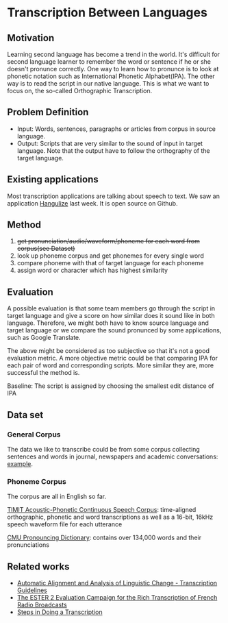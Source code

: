 # Transcription Between Languages
## Motivation 

Learning second language has become a trend in the world. It's difficult for second language learner to remember the word or sentence if he or she doesn't pronunce correctly. One way to learn how to pronunce is to look at phonetic notation such as International Phonetic Alphabet(IPA). The other way is to read the script in our native language. This is what we want to focus on, the so-called Orthographic Transcription.

## Problem Definition

  * Input: Words, sentences, paragraphs or articles from corpus in source language.
  * Output: Scripts that are very similar to the sound of input in target language. Note that the output have to follow the orthography of the target language. 

## Existing applications

Most transcription applications are talking about speech to text. We saw an application [Hangulize](http://hangulize.org/) last week. It is open source on Github.

## Method

1. ~~get pronunciation/audio/waveform/phoneme for each word from corpus(see Dataset)~~
2. look up phoneme corpus and get phonemes for every single word
2. compare phoneme with that of target language for each phoneme
3. assign word or character which has highest similarity 

## Evaluation

A possible evaluation is that some team members go through the script in target language and give a score on how similar does it sound like in both language. Therefore, we might both have to know source language and target language or we compare the sound pronunced by some applications, such as Google Translate.

The above might be considered as too subjective so that it's not a good evaluation metric. A more objective metric could be that comparing IPA for each pair of word and corresponding scripts. More similar they are, more successful the method is.

Baseline: 
The script is assigned by choosing the smallest edit distance of IPA

## Data set
### General Corpus
The data we like to transcribe could be from some corpus collecting sentences and words in journal, newspapers and academic conversations: [example](http://corpus.byu.edu/).

### Phoneme Corpus
The corpus are all in English so far.

[TIMIT Acoustic-Phonetic Continuous Speech Corpus](https://catalog.ldc.upenn.edu/LDC93S1):
time-aligned orthographic, phonetic and word transcriptions as well as a 16-bit, 16kHz speech waveform file for each utterance

[CMU Pronouncing Dictionary](http://www.speech.cs.cmu.edu/cgi-bin/cmudict):
contains over 134,000 words and their pronunciations

## Related works
  * [Automatic Alignment and Analysis of Linguistic Change - Transcription Guidelines](http://fave.ling.upenn.edu/downloads/Transcription_guidelines_FAAV.pdf)
  * [The ESTER 2 Evaluation Campaign for the Rich Transcription of French Radio Broadcasts](http://citeseerx.ist.psu.edu/viewdoc/download?doi=10.1.1.332.3734&rep=rep1&type=pdf)
  * [Steps in Doing a Transcription](http://www.kcl.ac.uk/sspp/departments/education/research/ldc/knowledge-transfer/DATA/part3.pdf)
